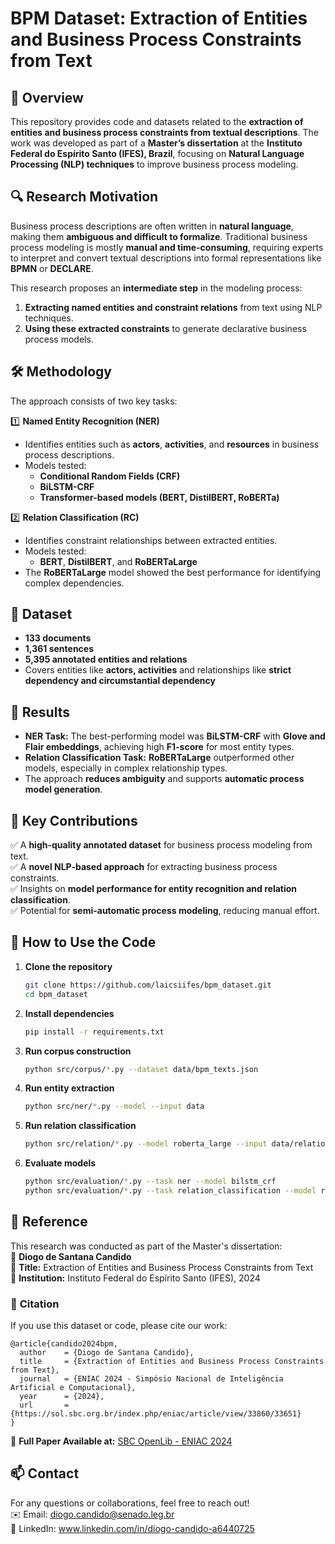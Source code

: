 # **BPM Dataset: Extraction of Entities and Business Process Constraints from Text**  

## 📌 **Overview**  
This repository provides code and datasets related to the **extraction of entities and business process constraints from textual descriptions**. The work was developed as part of a **Master’s dissertation** at the **Instituto Federal do Espírito Santo (IFES), Brazil**, focusing on **Natural Language Processing (NLP) techniques** to improve business process modeling.  

## 🔍 **Research Motivation**  
Business process descriptions are often written in **natural language**, making them **ambiguous and difficult to formalize**. Traditional business process modeling is mostly **manual and time-consuming**, requiring experts to interpret and convert textual descriptions into formal representations like **BPMN** or **DECLARE**.  

This research proposes an **intermediate step** in the modeling process:  
1. **Extracting named entities and constraint relations** from text using NLP techniques.  
2. **Using these extracted constraints** to generate declarative business process models.  

## 🛠 **Methodology**  
The approach consists of two key tasks:  

1️⃣ **Named Entity Recognition (NER)**  
   - Identifies entities such as **actors**, **activities**, and **resources** in business process descriptions.  
   - Models tested:  
     - **Conditional Random Fields (CRF)**  
     - **BiLSTM-CRF**  
     - **Transformer-based models (BERT, DistilBERT, RoBERTa)**  

2️⃣ **Relation Classification (RC)**  
   - Identifies constraint relationships between extracted entities.  
   - Models tested:  
     - **BERT**, **DistilBERT**, and **RoBERTaLarge**  
   - The **RoBERTaLarge** model showed the best performance for identifying complex dependencies.  

## 📂 **Dataset**  
- **133 documents**  
- **1,361 sentences**  
- **5,395 annotated entities and relations**  
- Covers entities like **actors, activities** and relationships like **strict dependency and circumstantial dependency**  

## 🚀 **Results**  
- **NER Task:** The best-performing model was **BiLSTM-CRF** with **Glove and Flair embeddings**, achieving high **F1-score** for most entity types.  
- **Relation Classification Task:** **RoBERTaLarge** outperformed other models, especially in complex relationship types.  
- The approach **reduces ambiguity** and supports **automatic process model generation**.  

## 📌 **Key Contributions**  
✅ A **high-quality annotated dataset** for business process modeling from text.  
✅ A **novel NLP-based approach** for extracting business process constraints.  
✅ Insights on **model performance for entity recognition and relation classification**.  
✅ Potential for **semi-automatic process modeling**, reducing manual effort.  

## 📜 **How to Use the Code**  
1. **Clone the repository**  
   ```bash
   git clone https://github.com/laicsiifes/bpm_dataset.git
   cd bpm_dataset
   ```
2. **Install dependencies**  
   ```bash
   pip install -r requirements.txt
   ```
3. **Run corpus construction**  
   ```bash
   python src/corpus/*.py --dataset data/bpm_texts.json
   ```
4. **Run entity extraction**  
   ```bash
   python src/ner/*.py --model --input data
   ```
5. **Run relation classification**  
   ```bash
   python src/relation/*.py --model roberta_large --input data/relations.json
   ```
6. **Evaluate models**  
   ```bash
   python src/evaluation/*.py --task ner --model bilstm_crf
   python src/evaluation/*.py --task relation_classification --model roberta_large
   ```

## 📖 **Reference**  
This research was conducted as part of the Master's dissertation:  
📄 **Diogo de Santana Candido**  
📌 **Title:** Extraction of Entities and Business Process Constraints from Text  
🏫 **Institution:** Instituto Federal do Espírito Santo (IFES), 2024  

### 📄 **Citation**  
If you use this dataset or code, please cite our work:  
```
@article{candido2024bpm,
  author    = {Diogo de Santana Candido},
  title     = {Extraction of Entities and Business Process Constraints from Text},
  journal   = {ENIAC 2024 - Simpósio Nacional de Inteligência Artificial e Computacional},
  year      = {2024},
  url       = {https://sol.sbc.org.br/index.php/eniac/article/view/33860/33651}
}
```

🔗 **Full Paper Available at:** [SBC OpenLib - ENIAC 2024](https://sol.sbc.org.br/index.php/eniac/article/view/33860/33651)
 

## 📫 **Contact**  
For any questions or collaborations, feel free to reach out!  
✉️ Email: diogo.candido@senado.leg.br  
🔗 LinkedIn: www.linkedin.com/in/diogo-candido-a6440725  







